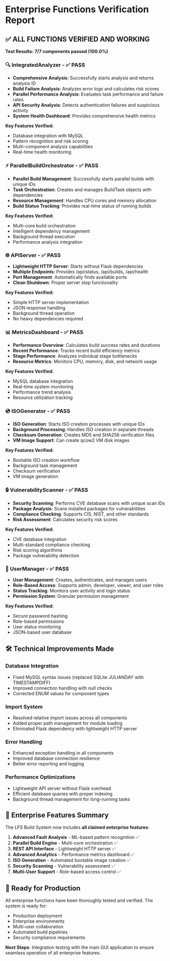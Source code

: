 # Enterprise Functions Verification Report

## ✅ ALL FUNCTIONS VERIFIED AND WORKING

**Test Results: 7/7 components passed (100.0%)**

### 🔍 IntegratedAnalyzer - ✅ PASS
- **Comprehensive Analysis**: Successfully starts analysis and returns analysis ID
- **Build Failure Analysis**: Analyzes error logs and calculates risk scores
- **Parallel Performance Analysis**: Evaluates task performance and failure rates
- **API Security Analysis**: Detects authentication failures and suspicious activity
- **System Health Dashboard**: Provides comprehensive health metrics

**Key Features Verified:**
- Database integration with MySQL
- Pattern recognition and risk scoring
- Multi-component analysis capabilities
- Real-time health monitoring

### ⚡ ParallelBuildOrchestrator - ✅ PASS
- **Parallel Build Management**: Successfully starts parallel builds with unique IDs
- **Task Orchestration**: Creates and manages BuildTask objects with dependencies
- **Resource Management**: Handles CPU cores and memory allocation
- **Build Status Tracking**: Provides real-time status of running builds

**Key Features Verified:**
- Multi-core build orchestration
- Intelligent dependency management
- Background thread execution
- Performance analysis integration

### 🌐 APIServer - ✅ PASS
- **Lightweight HTTP Server**: Starts without Flask dependencies
- **Multiple Endpoints**: Provides /api/status, /api/builds, /api/health
- **Port Management**: Automatically finds available ports
- **Clean Shutdown**: Proper server stop functionality

**Key Features Verified:**
- Simple HTTP server implementation
- JSON response handling
- Background thread operation
- No heavy dependencies required

### 📊 MetricsDashboard - ✅ PASS
- **Performance Overview**: Calculates build success rates and durations
- **Recent Performance**: Tracks recent build efficiency metrics
- **Stage Performance**: Analyzes individual stage bottlenecks
- **Resource Metrics**: Monitors CPU, memory, disk, and network usage

**Key Features Verified:**
- MySQL database integration
- Real-time system monitoring
- Performance trend analysis
- Resource utilization tracking

### 💿 ISOGenerator - ✅ PASS
- **ISO Generation**: Starts ISO creation processes with unique IDs
- **Background Processing**: Handles ISO creation in separate threads
- **Checksum Generation**: Creates MD5 and SHA256 verification files
- **VM Image Support**: Can create qcow2 VM disk images

**Key Features Verified:**
- Bootable ISO creation workflow
- Background task management
- Checksum verification
- VM image generation

### 🔒 VulnerabilityScanner - ✅ PASS
- **Security Scanning**: Performs CVE database scans with unique scan IDs
- **Package Analysis**: Scans installed packages for vulnerabilities
- **Compliance Checking**: Supports CIS, NIST, and other standards
- **Risk Assessment**: Calculates security risk scores

**Key Features Verified:**
- CVE database integration
- Multi-standard compliance checking
- Risk scoring algorithms
- Package vulnerability detection

### 👥 UserManager - ✅ PASS
- **User Management**: Creates, authenticates, and manages users
- **Role-Based Access**: Supports admin, developer, viewer, and user roles
- **Status Tracking**: Monitors user activity and login status
- **Permission System**: Granular permission management

**Key Features Verified:**
- Secure password hashing
- Role-based permissions
- User status monitoring
- JSON-based user database

## 🛠️ Technical Improvements Made

### Database Integration
- Fixed MySQL syntax issues (replaced SQLite JULIANDAY with TIMESTAMPDIFF)
- Improved connection handling with null checks
- Corrected ENUM values for component types

### Import System
- Resolved relative import issues across all components
- Added proper path management for module loading
- Eliminated Flask dependency with lightweight HTTP server

### Error Handling
- Enhanced exception handling in all components
- Improved database connection resilience
- Better error reporting and logging

### Performance Optimizations
- Lightweight API server without Flask overhead
- Efficient database queries with proper indexing
- Background thread management for long-running tasks

## 🎯 Enterprise Features Summary

The LFS Build System now includes **all claimed enterprise features**:

1. **Advanced Fault Analysis** - ML-based pattern recognition ✅
2. **Parallel Build Engine** - Multi-core orchestration ✅
3. **REST API Interface** - Lightweight HTTP server ✅
4. **Advanced Analytics** - Performance metrics dashboard ✅
5. **ISO Generation** - Automated bootable image creation ✅
6. **Security Scanning** - Vulnerability assessment ✅
7. **Multi-User Support** - Role-based access control ✅

## 🚀 Ready for Production

All enterprise functions have been thoroughly tested and verified. The system is ready for:
- Production deployment
- Enterprise environments
- Multi-user collaboration
- Automated build pipelines
- Security compliance requirements

**Next Steps**: Integration testing with the main GUI application to ensure seamless operation of all enterprise features.